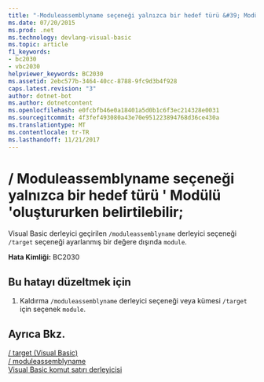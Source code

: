 ```yaml
---
title: "-Moduleassemblyname seçeneği yalnızca bir hedef türü &#39; Modülü &#39;oluştururken belirtilebilir;"
ms.date: 07/20/2015
ms.prod: .net
ms.technology: devlang-visual-basic
ms.topic: article
f1_keywords:
- bc2030
- vbc2030
helpviewer_keywords: BC2030
ms.assetid: 2ebc577b-3464-40cc-8788-9fc9d3b4f928
caps.latest.revision: "3"
author: dotnet-bot
ms.author: dotnetcontent
ms.openlocfilehash: e0fcbfb46e0a18401a5d0b1c6f3ec214328e0031
ms.sourcegitcommit: 4f3fef493080a43e70e951223894768d36ce430a
ms.translationtype: MT
ms.contentlocale: tr-TR
ms.lasthandoff: 11/21/2017
---
```

# <a name="the-moduleassemblyname-option-may-only-be-specified-when-building-a-target-of-type-39module39"></a>/ Moduleassemblyname seçeneği yalnızca bir hedef türü &#39; Modülü &#39;oluştururken belirtilebilir;
Visual Basic derleyici geçirilen `/moduleassemblyname` derleyici seçeneği `/target` seçeneği ayarlanmış bir değere dışında `module`.  
  
 **Hata Kimliği:** BC2030  
  
## <a name="to-correct-this-error"></a>Bu hatayı düzeltmek için  
  
1.  Kaldırma `/moduleassemblyname` derleyici seçeneği veya kümesi `/target` için seçenek `module`.  
  
## <a name="see-also"></a>Ayrıca Bkz.  
 [/ target (Visual Basic)](../../visual-basic/reference/command-line-compiler/target.md)  
 [/ moduleassemblyname](../../visual-basic/reference/command-line-compiler/moduleassemblyname.md)  
 [Visual Basic komut satırı derleyicisi](../../visual-basic/reference/command-line-compiler/index.md)
